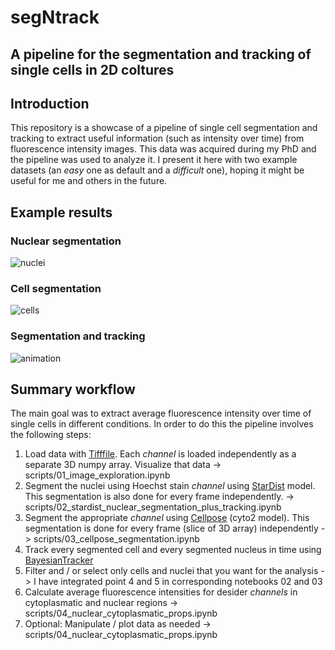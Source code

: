 # segNtrack
## A pipeline for the segmentation and tracking of single cells in 2D coltures

## Introduction
This repository is a showcase of a pipeline of single cell segmentation and tracking to extract useful information (such as intensity over time) from fluorescence intensity images. This data was acquired during my PhD and the pipeline was used to analyze it. I present it here with two example datasets (an _easy_ one as default and a _difficult_ one), hoping it might be useful for me and others in the future.

## Example results
### Nuclear segmentation
![nuclei](results/nuclei_boundaries.png, "Nuclei Boundaries")
### Cell segmentation
![cells](results/cell_boundaries.png, "Cells Boundaries")
### Segmentation and tracking
![animation](results/segmentation_animation.gif, "Tracking Animation")

## Summary workflow
The main goal was to extract average fluorescence intensity over time of single cells in different conditions. In order to do this the pipeline involves the following steps:

1. Load data with [Tifffile](https://pypi.org/project/tifffile/). Each _channel_ is loaded independently as a separate 3D numpy array. Visualize that data -> scripts/01_image_exploration.ipynb
2. Segment the nuclei using Hoechst stain _channel_ using [StarDist](https://github.com/stardist/stardist) model. This segmentation is also done for every frame independently. -> scripts/02_stardist_nuclear_segmentation_plus_tracking.ipynb
3. Segment the appropriate _channel_ using [Cellpose](https://www.cellpose.org/) (cyto2 model). This segmentation is done for every frame (slice of 3D array) independently -> scripts/03_cellpose_segmentation.ipynb
4. Track every segmented cell and every segmented nucleus in time using [BayesianTracker](https://github.com/quantumjot/BayesianTracker) 
5. Filter and / or select only cells and nuclei that you want for the analysis -> I have integrated point 4 and 5 in corresponding notebooks 02 and 03
6. Calculate average fluorescence intensities for desider _channels_ in cytoplasmatic and nuclear regions -> scripts/04_nuclear_cytoplasmatic_props.ipynb
7. Optional: Manipulate / plot data as needed  -> scripts/04_nuclear_cytoplasmatic_props.ipynb
